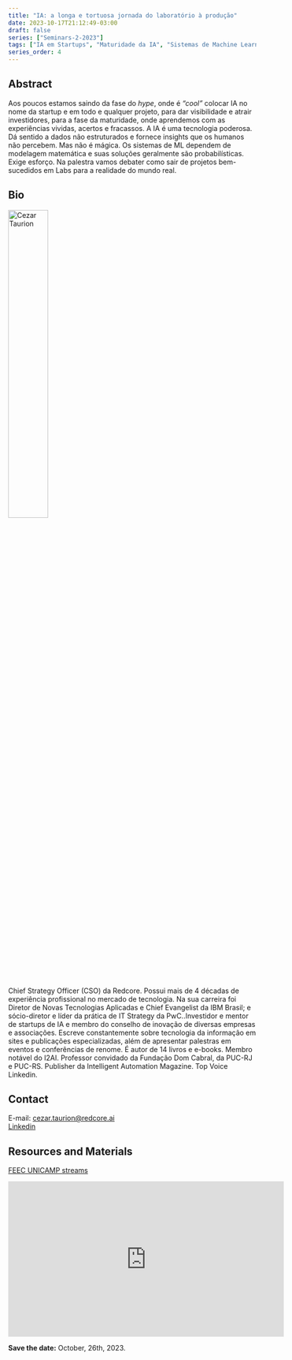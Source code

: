 ```yaml
---
title: "IA: a longa e tortuosa jornada do laboratório à produção"
date: 2023-10-17T21:12:49-03:00
draft: false
series: ["Seminars-2-2023"]
tags: ["IA em Startups", "Maturidade da IA", "Sistemas de Machine Learning"]
series_order: 4
---
```


## Abstract
Aos poucos estamos saindo da fase do *hype*, onde é *“cool”* colocar IA no nome da startup e em todo e qualquer projeto, para dar visibilidade e atrair investidores, para a fase da maturidade, onde aprendemos com as experiências vividas, acertos e fracassos. A IA é uma tecnologia poderosa. Dá sentido a dados não estruturados e fornece insights que os humanos não percebem. Mas não é mágica. Os sistemas de ML dependem de modelagem matemática e suas soluções geralmente são probabilísticas. Exige esforço. Na palestra vamos debater como sair de projetos bem-sucedidos em Labs para a realidade do mundo real.

## Bio
<img alt="Cezar Taurion" src="/seminars/seminars-2-2023/4/cezar-taurion-cropped.png" style="width: 40%; height: 160x;">

Chief Strategy Officer (CSO) da Redcore. Possui mais de 4 décadas de experiência profissional no mercado de tecnologia. Na sua carreira foi Diretor de Novas Tecnologias Aplicadas e Chief Evangelist da IBM Brasil; e sócio-diretor e líder da prática de IT Strategy da PwC..Investidor e mentor de startups de IA e membro do conselho de inovação de diversas empresas e associações. Escreve constantemente sobre tecnologia da informação em sites e publicações especializadas, além de apresentar palestras em eventos e conferências de renome. É autor de 14 livros e e-books. Membro notável do I2AI. Professor convidado da Fundação Dom Cabral, da PUC-RJ e PUC-RS. Publisher da Intelligent Automation Magazine. Top Voice Linkedin.

## Contact
E-mail: cezar.taurion@redcore.ai \
[Linkedin](https://www.linkedin.com/in/ctaurion/)

## Resources and Materials
[FEEC UNICAMP streams](https://www.youtube.com/@feec-unicamp/streams)


<iframe width="560" height="315" src="https://www.youtube.com/embed/Tsvnb4qmEgs" title="YouTube video player" frameborder="0" allow="accelerometer; autoplay; clipboard-write; encrypted-media; gyroscope; picture-in-picture; web-share" allowfullscreen></iframe>


**Save the date:** October, 26th, 2023.
